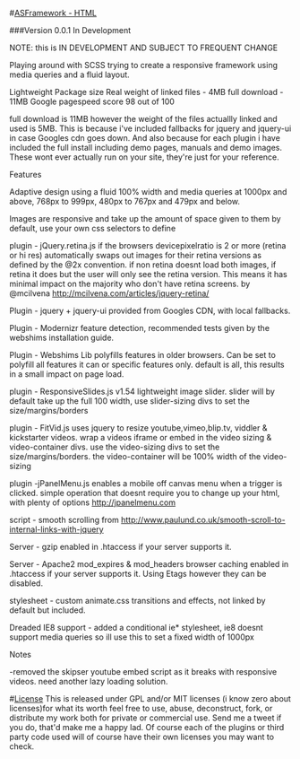 #<a id="docs" href="#docs">ASFramework - HTML</a>

###Version 0.0.1 In Development


NOTE: this is IN DEVELOPMENT AND SUBJECT TO FREQUENT CHANGE

Playing around with SCSS trying to create a responsive framework using media queries and a fluid layout.

Lightweight Package size
Real weight of linked files - 4MB
full download - 11MB
Google pagespeed score 98 out of 100

full download is 11MB however the weight of the files actuallly linked and used is 5MB. This is because i've included fallbacks for jquery and jquery-ui in case Googles cdn goes down. And also because for each plugin i have included the full install including demo pages, manuals and demo images. These wont ever actually run on your site, they're just for your reference.


Features

Adaptive design using a fluid 100% width and media queries at 1000px and above, 768px to 999px, 480px to 767px and 479px and below.

Images are responsive and take up the amount of space given to them by default, use your own css selectors to define 

plugin - jQuery.retina.js if the browsers devicepixelratio is 2 or more (retina or hi res) automatically swaps out images for their retina versions as defined by the @2x convention. if non retina doesnt load both images, if retina it does but the user will only see the retina version. This means it has minimal impact on the majority who don't have retina screens. by @mcilvena http://mcilvena.com/articles/jquery-retina/

Plugin - jquery + jquery-ui provided from Googles CDN, with local fallbacks.

Plugin - Modernizr feature detection, recommended tests given by the webshims installation guide.

Plugin - Webshims Lib polyfills features in older browsers. Can be set to polyfill all features it can or specific features only. default is all, this results in a small impact on page load.

plugin - ResponsiveSlides.js v1.54 lightweight image slider. slider will by default take up the full 100 width, use slider-sizing divs to set the size/margins/borders

plugin - FitVid.js uses jquery to resize youtube,vimeo,blip.tv, viddler & kickstarter videos. wrap a videos iframe  or embed in the video sizing & video-container divs. use the video-sizing divs to set the size/margins/borders. the video-container will be 100% width of the video-sizing

plugin -jPanelMenu.js enables a mobile off canvas menu when a trigger is clicked. simple operation that doesnt require you to change up your html, with plenty of options http://jpanelmenu.com

script - smooth scrolling from http://www.paulund.co.uk/smooth-scroll-to-internal-links-with-jquery

Server - gzip enabled in .htaccess if your server supports it.

Server - Apache2 mod_expires & mod_headers browser caching enabled in .htaccess if your server supports it. Using Etags however they can be disabled.

stylesheet - custom animate.css transitions and effects, not linked by default but included.

Dreaded IE8 support - added a conditional ie* stylesheet, ie8 doesnt support media queries so ill use this to set a fixed width of 1000px

Notes

-removed the skipser youtube embed script as it breaks with responsive videos. need another lazy loading solution.

#<a href="#license" id="#license">License</a>
This is released under GPL and/or MIT licenses (i know zero about licenses)for what its worth feel free to use, abuse, deconstruct, fork, or distribute my work both for private or commercial use. Send me a tweet if you do, that'd make me a happy lad. Of course each of the plugins or third party code used will of course have their own licenses you may want to check.